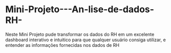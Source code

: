 # Mini-Projeto---An-lise-de-dados-RH-
Neste Mini Projeto pude transformar os dados do RH em um excelente dashboard interativo e intuitico para que qualquer usuário consiga utilizar, e entender as informações fornecidas nos dados de RH 
